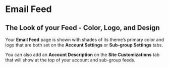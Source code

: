# Email Feed

<span id="gv-4feed-3feedtheme"/></span>
## The Look of your Feed - Color, Logo, and Design

Your **Email Feed** page is shown with shades of its theme’s primary
color and logo that are both set on the **Account Settings** or
**Sub-group Settings** tabs.  

You can also add an **Account Description** on the **Site
Customizations** tab that will show at the top of your account
and sub-group feeds.
